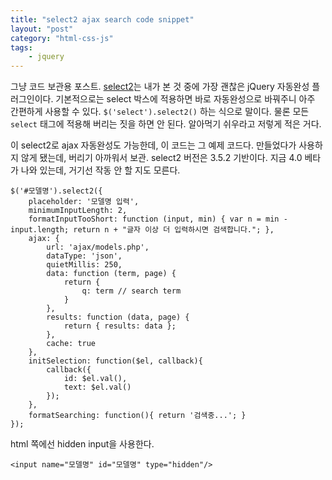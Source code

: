 ```yaml
---
title: "select2 ajax search code snippet"
layout: "post"
category: "html-css-js"
tags: 
    - jquery
---
```


그냥 코드 보관용 포스트. [select2](https://select2.github.io/)는 내가 본 것 중에 가장 괜찮은 jQuery 자동완성 플러그인이다. 기본적으로는 select 박스에 적용하면 바로 자동완성으로 바꿔주니 아주 간편하게 사용할 수 있다. `$('select').select2()` 하는 식으로 말이다. 물론 모든 `select` 태그에 적용해 버리는 짓을 하면 안 된다. 알아먹기 쉬우라고 저렇게 적은 거다.

이 select2로 ajax 자동완성도 가능한데, 이 코드는 그 예제 코드다. 만들었다가 사용하지 않게 됐는데, 버리기 아까워서 보관. select2 버전은 3.5.2 기반이다. 지금 4.0 베타가 나와 있는데, 거기선 작동 안 할 지도 모른다.

    $('#모델명').select2({
        placeholder: '모델명 입력',
        minimumInputLength: 2,
        formatInputTooShort: function (input, min) { var n = min - input.length; return n + "글자 이상 더 입력하시면 검색합니다."; },
        ajax: {
            url: 'ajax/models.php',
            dataType: 'json',
            quietMillis: 250,
            data: function (term, page) {
                return {
                    q: term // search term
                }
            },
            results: function (data, page) {
                return { results: data };
            },
            cache: true
        },
        initSelection: function($el, callback){
            callback({
                id: $el.val(),
                text: $el.val()
            });
        },
        formatSearching: function(){ return '검색중...'; }
    });

html 쪽에선 hidden input을 사용한다.

	<input name="모델명" id="모델명" type="hidden"/>